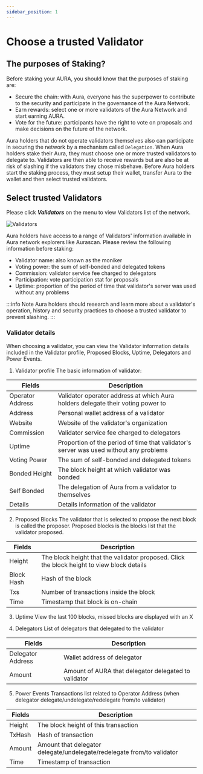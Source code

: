 ```yaml
---
sidebar_position: 1
---
```


# Choose a trusted Validator

## The purposes of Staking?

Before staking your AURA, you should know that the purposes of staking are:
- Secure the chain: with Aura, everyone has the superpower to contribute to the security and participate in the governance of the Aura Network.
- Earn rewards: select one or more validators of the Aura Network and start earning AURA.
- Vote for the future: participants have the right to vote on proposals and make decisions on the future of the network.

Aura holders that do not operate validators themselves also can participate in securing the network by a mechanism called `Delegation`. When Aura holders stake their Aura, they must choose one or more trusted validators to delegate to. Validators are then able to receive rewards but are also be at risk of slashing if the validators they chose misbehave. Before Aura holders start the staking process, they must setup their wallet, transfer Aura to the wallet and then select trusted validators.

## Select trusted Validators

Please click **_Validators_** on the menu to view Validators list of the network.

![Validators](/img/aurascan/validator_list.png)

Aura holders have access to a range of Validators' information available in Aura network explorers like Aurascan. Please review the following information before staking:

- Validator name: also known as the moniker
- Voting power: the sum of self-bonded and delegated tokens
- Commission: validator service fee charged to delegators
- Participation: vote participation stat for proposals
- Uptime: proportion of the period of time that validator's server was used without any problems

:::info Note
Aura holders should research and learn more about a validator's operation, history and security practices to choose a trusted validator to prevent slashing.
:::

### Validator details
When choosing a validator, you can view the Validator information details included in the Validator profile, Proposed Blocks, Uptime, Delegators and Power Events.

1. Validator profile
The basic information of validator:

|Fields|Description|
|------|------------|
|Operator Address|Validator operator address at which Aura holders delegate their voting power to|
|Address|Personal wallet address of a validator|
|Website|Website of the validator's organization|
|Commission|Validator service fee charged to delegators|
|Uptime|Proportion of the period of time that validator's server was used without any problems|
|Voting Power| The sum of self-bonded and delegated tokens|
|Bonded Height|The block height at which validator was bonded|
|Self Bonded|The delegation of Aura from a validator to themselves|
|Details|Details information of the validator|

2. Proposed Blocks
The validator that is selected to propose the next block is called the proposer.
Proposed blocks is the blocks list that the validator proposed.

|Fields|Description|
|------|------------|
|Height|The block height that the validator proposed. Click the block height to view block details|
|Block Hash|Hash of the block|
|Txs|Number of transactions inside the block|
|Time|Timestamp that block is on-chain|

3. Uptime
View the last 100 blocks, missed blocks are displayed with an X

4. Delegators
List of delegators that delegated to the validator

|Fields|Description|
|------|------------|
|Delegator Address|Wallet address of delegator|
|Amount|Amount of AURA that delegator delegated to validator|

5. Power Events
Transactions list related to Operator Address (when delegator delegate/undelegate/redelegate from/to validator)

|Fields|Description|
|------|------------|
|Height|The block height of this transaction|
|TxHash|Hash of transaction|
|Amount|Amount that delegator delegate/undelegate/redelegate from/to validator|
|Time|Timestamp of transaction|
